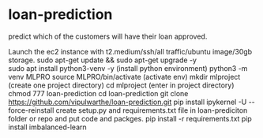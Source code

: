 # loan-prediction
predict which of the customers will have their loan approved.

Launch the ec2 instance with t2.medium/ssh/all traffic/ubuntu image/30gb storage.
sudo apt-get update && sudo apt-get upgrade -y      
sudo apt install python3-venv -y          (install python environment)
python3 -m venv MLPRO
source MLPRO/bin/activate                 (activate env)
mkdir mlproject                           (create one project directory)
cd mlproject                              (enter in project directory)
chmod 777 loan-prediction
cd loan-prediction
git clone https://github.com/vipulwarthe/loan-prediction.git
pip install ipykernel -U --force-reinstall
create setup.py and requirements.txt file in loan-prediciton folder or repo and put code and packges.
pip install -r requirements.txt
pip install imbalanced-learn
